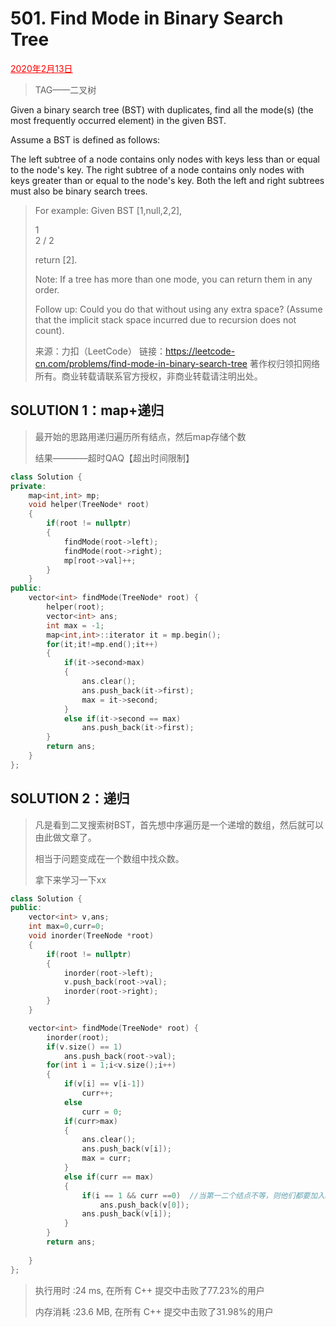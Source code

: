 # 501. Find Mode in Binary Search Tree

<font color = #FF0000><u>2020年2月13日</u></font>

> TAG——二叉树

Given a binary search tree (BST) with duplicates, find all the mode(s) (the most frequently occurred element) in the given BST.

Assume a BST is defined as follows:

The left subtree of a node contains only nodes with keys less than or equal to the node's key.
The right subtree of a node contains only nodes with keys greater than or equal to the node's key.
Both the left and right subtrees must also be binary search trees.

> For example:
> Given BST [1,null,2,2],
>
>    1
>     \
>      2
>     /
>    2
>
>
> return [2].
>
> Note: If a tree has more than one mode, you can return them in any order.
>
> Follow up: Could you do that without using any extra space? (Assume that the implicit stack space incurred due to recursion does not count).
>
> 
>
> 来源：力扣（LeetCode）
> 链接：https://leetcode-cn.com/problems/find-mode-in-binary-search-tree
> 著作权归领扣网络所有。商业转载请联系官方授权，非商业转载请注明出处。

## SOLUTION  1：map+递归

> 最开始的思路用递归遍历所有结点，然后map存储个数
>
> 结果————超时QAQ【超出时间限制】

```c++
class Solution {
private:
    map<int,int> mp;
    void helper(TreeNode* root)
    {
        if(root != nullptr)
        {
            findMode(root->left);
            findMode(root->right);
            mp[root->val]++;
        }   
    }
public:
    vector<int> findMode(TreeNode* root) {
        helper(root);
        vector<int> ans;
        int max = -1;
        map<int,int>::iterator it = mp.begin();
        for(it;it!=mp.end();it++)
        {
            if(it->second>max)
            {
                ans.clear();
                ans.push_back(it->first);
                max = it->second;
            }    
            else if(it->second == max)
                ans.push_back(it->first);
        }
        return ans;
    }
};
```

> 

## SOLUTION 2：递归

> 凡是看到二叉搜索树BST，首先想中序遍历是一个递增的数组，然后就可以由此做文章了。
>
> 相当于问题变成在一个数组中找众数。
>
> 拿下来学习一下xx

```c++
class Solution {
public:
    vector<int> v,ans;
    int max=0,curr=0;
    void inorder(TreeNode *root)
    {
        if(root != nullptr)
        {
            inorder(root->left);
            v.push_back(root->val);
            inorder(root->right);
        }
    }

    vector<int> findMode(TreeNode* root) {
        inorder(root);
        if(v.size() == 1)
            ans.push_back(root->val);
        for(int i = 1;i<v.size();i++)
        {
            if(v[i] == v[i-1])
                curr++;
            else
                curr = 0;
            if(curr>max)
            {
                ans.clear();
                ans.push_back(v[i]);
                max = curr;
            }
            else if(curr == max)
            {
                if(i == 1 && curr ==0)  //当第一二个结点不等，则他们都要加入ans中
                    ans.push_back(v[0]);
                ans.push_back(v[i]);
            }
        }
        return ans;
        
    }
};
```

> 执行用时 :24 ms, 在所有 C++ 提交中击败了77.23%的用户
>
> 内存消耗 :23.6 MB, 在所有 C++ 提交中击败了31.98%的用户

